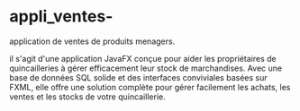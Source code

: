 # appli_ventes-
application de ventes de produits menagers. 

il s'agit d'une application JavaFX conçue pour aider les propriétaires de quincailleries à gérer efficacement leur stock de marchandises. Avec une base de données SQL solide et des interfaces conviviales basées sur FXML, elle offre une solution complète pour gérer facilement les achats, les ventes et les stocks de votre quincaillerie.
